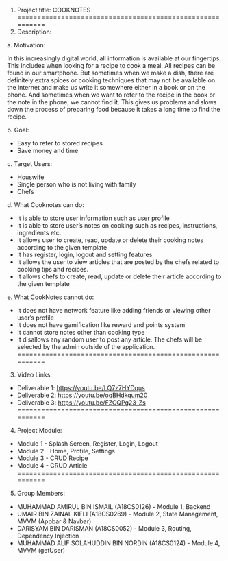 1. Project title: COOKNOTES
==========================================================
2. Description:

a. Motivation:

In this increasingly digital world, all information is available at our fingertips. This includes when looking for a recipe to cook a meal. All recipes can be found in our smartphone. But sometimes when we make a dish, there are definitely extra spices or cooking techniques that may not be available on the internet and make us write it somewhere either in a book or on the phone. And sometimes when we want to refer to the recipe in the book or the note in the phone, we cannot find it. This gives us problems and slows down the process of preparing food because it takes a long time to find the recipe.

b. Goal:
- Easy to refer to stored recipes
- Save money and time

c. Target Users:
- Houswife
- Single person who is not living with family
- Chefs

d. What Cooknotes can do: 

- It is able to store user information such as user profile
- It is able to store user’s notes on cooking such as recipes, instructions, ingredients etc.
- It allows user to create, read, update or delete their cooking notes according to the given template
- It has register, login, logout and setting features
- It allows the user to view articles that are posted by the chefs related to cooking tips and recipes.
- It allows chefs to create, read, update or delete their article according to the given template

e. What CookNotes cannot do:

- It does not have network feature like adding friends or viewing other user’s profile
- It does not have gamification like reward and points system
- It cannot store notes other than cooking type
- It disallows any random user to post any article. The chefs will be selected by the admin outside of the application.
==========================================================
3. Video Links:

- Deliverable 1: https://youtu.be/LQ7z7HYDqus
- Deliverable 2: https://youtu.be/oqBHdkqum20
- Deliverable 3: https://youtu.be/FZCQPg23_Zs
==========================================================
4. Project Module:

- Module 1 - Splash Screen, Register, Login, Logout
- Module 2 - Home, Profile, Settings
- Module 3 - CRUD Recipe
- Module 4 - CRUD Article
==========================================================
5. Group Members:

- MUHAMMAD AMIRUL BIN ISMAIL (A18CS0126) - Module 1, Backend
- UMAIR BIN ZAINAL KIFLI (A18CS0269) - Module 2, State Management, MVVM (Appbar & Navbar)
- DARISYAM BIN DARISMAN (A18CS0052) - Module 3, Routing, Dependency Injection
- MUHAMMAD ALIF SOLAHUDDIN BIN NORDIN (A18CS0124) - Module 4, MVVM (getUser) 
